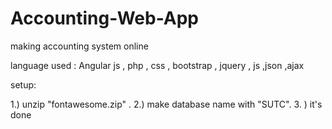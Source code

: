 # Accounting-Web-App
making accounting system online

language used :
Angular js , php , css , bootstrap , jquery , js ,json ,ajax

setup:

1.) unzip "fontawesome.zip" .
2.) make database name with "SUTC".
3. ) it's done
